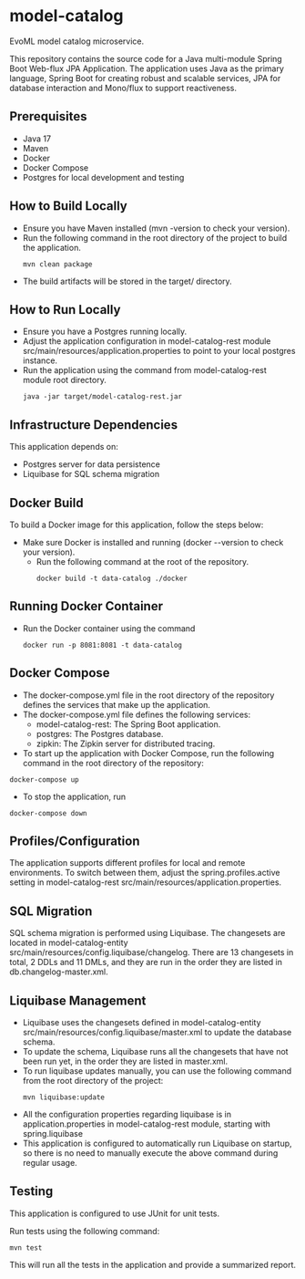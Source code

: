 # model-catalog
EvoML model catalog microservice.

This repository contains the source code for a Java multi-module Spring Boot Web-flux JPA Application. 
The application uses Java as the primary language, Spring Boot for creating robust and scalable 
services, JPA for database interaction and Mono/flux to support reactiveness.

## Prerequisites ##
* Java 17
* Maven
* Docker
* Docker Compose
* Postgres for local development and testing

## How to Build Locally ##
* Ensure you have Maven installed (mvn -version to check your version).
* Run the following command in the root directory of the project to build the application.
    ```
    mvn clean package
    ```
* The build artifacts will be stored in the target/ directory.

## How to Run Locally ##
* Ensure you have a Postgres running locally.
* Adjust the application configuration in model-catalog-rest module src/main/resources/application.properties to point to your local postgres instance.
* Run the application using the command from model-catalog-rest module root directory.
  ```
  java -jar target/model-catalog-rest.jar
  ```

## Infrastructure Dependencies ##
This application depends on:

* Postgres server for data persistence
* Liquibase for SQL schema migration

## Docker Build ## 
To build a Docker image for this application, follow the steps below:

* Make sure Docker is installed and running (docker --version to check your version).
  * Run the following command at the root of the repository.
    ```
    docker build -t data-catalog ./docker
    ```

## Running Docker Container ##
* Run the Docker container using the command 
    ```
    docker run -p 8081:8081 -t data-catalog
    ```

## Docker Compose ##
* The docker-compose.yml file in the root directory of the repository defines the services that make up the application.
* The docker-compose.yml file defines the following services:
  * model-catalog-rest: The Spring Boot application.
  * postgres: The Postgres database.
  * zipkin: The Zipkin server for distributed tracing.
* To start up the application with Docker Compose, run the following command in the root directory of the repository: 
```
docker-compose up
```

* To stop the application, run 
```
docker-compose down
```

## Profiles/Configuration ##
The application supports different profiles for local and remote environments. To switch between them, adjust the spring.profiles.active setting in model-catalog-rest src/main/resources/application.properties.

## SQL Migration ##
SQL schema migration is performed using Liquibase. The changesets are located in model-catalog-entity src/main/resources/config.liquibase/changelog. There are 13 changesets in total, 2 DDLs and 11 DMLs, and they are run in the order they are listed in db.changelog-master.xml.

## Liquibase Management ##
* Liquibase uses the changesets defined in model-catalog-entity src/main/resources/config.liquibase/master.xml to update the database schema.
* To update the schema, Liquibase runs all the changesets that have not been run yet, in the order they are listed in master.xml.
* To run liquibase updates manually, you can use the following command from the root directory of the project:
    ```
    mvn liquibase:update
    ```
* All the configuration properties regarding liquibase is in application.properties in model-catalog-rest module, starting with spring.liquibase
* This application is configured to automatically run Liquibase on startup, so there is no need to manually execute the above command during regular usage.

## Testing ##

This application is configured to use JUnit for unit tests.

Run tests using the following command:
```
mvn test
```
This will run all the tests in the application and provide a summarized report.

